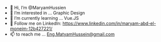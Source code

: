 - 👋 Hi, I’m @MaryamHussien
- 👀 I’m interested in ... Graphic Design
- 🌱 I’m currently learning ... Vue.JS
- 💞️ Follow me on LinkedIn: https://www.linkedin.com/in/maryam-abd-el-moneim-12b427221/
- 📫 to reach me ... Eng.MatyamHussein@gmail.com

<!---
MaryamHussien/MaryamHussien is a ✨ special ✨ repository because its `README.md` (this file) appears on your GitHub profile.
You can click the Preview link to take a look at your changes.
--->
